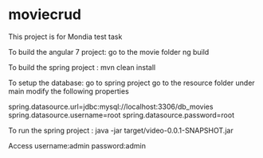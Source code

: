 # moviecrud
This project is for Mondia test task

To build the angular 7 project:
go to the movie folder
ng build

To build the spring project :
mvn clean install

To setup the database:
go to spring project
go to the resource  folder under main
modify the following properties

spring.datasource.url=jdbc:mysql://localhost:3306/db_movies
spring.datasource.username=root
spring.datasource.password=root

To run the spring project :
java -jar target/video-0.0.1-SNAPSHOT.jar

Access username:admin
       password:admin
	   


